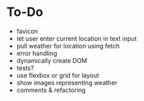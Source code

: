 # To-Do
* favicon
* let user enter current location in text input
* pull weather for location using fetch
* error handling
* dynamically create DOM
* tests?
* use flexbox or grid for layout
* show images representing weather
* comments & refactoring